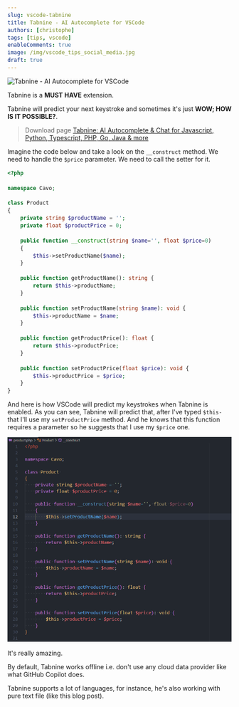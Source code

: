 ```yaml
---
slug: vscode-tabnine
title: Tabnine - AI Autocomplete for VSCode
authors: [christophe]
tags: [tips, vscode]
enableComments: true
image: /img/vscode_tips_social_media.jpg
draft: true
---
```

![Tabnine - AI Autocomplete for VSCode](/img/vscode_tips_header.jpg)

Tabnine is a **MUST HAVE** extension.

Tabnine will predict your next keystroke and sometimes it's just **WOW; HOW IS IT POSSIBLE?**.

<!-- truncate -->

> Download page [Tabnine: AI Autocomplete & Chat for Javascript, Python, Typescript, PHP, Go, Java & more](https://marketplace.visualstudio.com/items?itemName=TabNine.tabnine-vscode)

Imagine the code below and take a look on the `__construct` method. We need to handle the `$price` parameter. We need to call the setter for it.

```php
<?php

namespace Cavo;

class Product
{
    private string $productName = '';
    private float $productPrice = 0;

    public function __construct(string $name='', float $price=0)
    {
        $this->setProductName($name);
    }

    public function getProductName(): string {
        return $this->productName;
    }

    public function setProductName(string $name): void {
        $this->productName = $name;
    }

    public function getProductPrice(): float {
        return $this->productPrice;
    }

    public function setProductPrice(float $price): void {
        $this->productPrice = $price;
    }
}
```

And here is how VSCode will predict my keystrokes when Tabnine is enabled. As you can see, Tabnine will predict that, after I've typed `$this-` that I'll use my `setProductPrice` method. And he knows that this function requires a parameter so he suggests that I use my `$price` one.

![Tabnine is so wow!](./images/tabnine.gif)

It's really amazing.

By default, Tabnine works offline i.e. don't use any cloud data provider like what GitHub Copilot does.

Tabnine supports a lot of languages, for instance, he's also working with pure text file (like this blog post).
